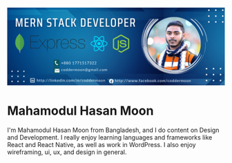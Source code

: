 ![Design and Development](https://github.com/coddermoon/coddermoon/blob/main/cover.png)

# Mahamodul Hasan Moon
I'm Mahamodul Hasan Moon from Bangladesh, and I do content on Design and Development. I really enjoy learning languages and frameworks like React and React Native, as well as work in WordPress. I also enjoy wireframing, ui, ux, and design in general. 
